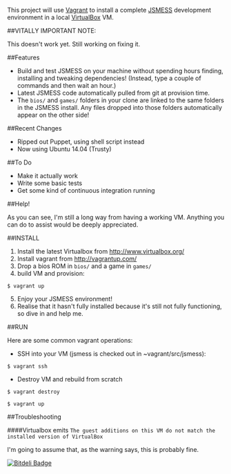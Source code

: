 This project will use [Vagrant](http://vagrantup.com) to install a complete [JSMESS](https://github.com/jsmess/jsmess/) development environment in a local [VirtualBox](http://virtualbox.org/) VM.

##VITALLY IMPORTANT NOTE:

This doesn't work yet. Still working on fixing it.

##Features

* Build and test JSMESS on your machine without spending hours finding, installing and tweaking dependencies! (Instead, type a couple of commands and then wait an hour.)
* Latest JSMESS code automatically pulled from git at provision time.
* The `bios/` and `games/` folders in your clone are linked to the same folders in the JSMESS install. Any files dropped into those folders automatically appear on the other side!

##Recent Changes

* Ripped out Puppet, using shell script instead
* Now using Ubuntu 14.04 (Trusty)

##To Do
* Make it actually work
* Write some basic tests
* Get some kind of continuous integration running

##Help!

As you can see, I'm still a long way from having a working VM.
Anything you can do to assist would be deeply appreciated.

##INSTALL

1. Install the latest Virtualbox from http://www.virtualbox.org/
2. Install vagrant from http://vagrantup.com/
3. Drop a bios ROM in `bios/` and a game in `games/`
4. build VM and provision:
```
$ vagrant up
```
5. Enjoy your JSMESS environment!
6. Realise that it hasn't fully installed because it's still not fully
functioning, so dive in and help me.

##RUN

Here are some common vagrant operations:

* SSH into your VM (jsmess is checked out in ~vagrant/src/jsmess):

```
$ vagrant ssh
```
* Destroy VM and rebuild from scratch

```
$ vagrant destroy

$ vagrant up
```

##Troubleshooting

####Virtualbox emits `The guest additions on this VM do not match the installed version of VirtualBox`

I'm going to assume that, as the warning says, this is probably fine.


[![Bitdeli Badge](https://d2weczhvl823v0.cloudfront.net/yozlet/jsmess-vagrant/trend.png)](https://bitdeli.com/free "Bitdeli Badge")
